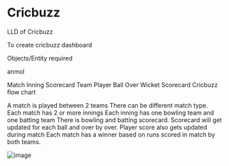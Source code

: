 # Cricbuzz
LLD of Cricbuzz

To create cricbuzz dashboard

Objects/Entity required

anmol

 Match
 Inning
 Scorecard
 Team
 Player
 Ball
 Over
 Wicket
 Scorecard
 Cricbuzz flow chart

A match is played between 2 teams
There can be different match type.
Each match has 2 or more innings
Each inning has one bowling team and one batting team
There is bowling and batting scorecard.
Scorecard will get updated for each ball and over by over.
Player score also gets updated during match
Each match has a winner based on runs scored in match by both teams.

![image](https://github.com/user-attachments/assets/ccbe2959-f4be-4ce5-86f3-569a23bd59b5)
